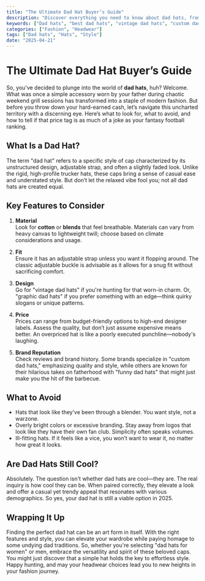 ```yaml
---
title: "The Ultimate Dad Hat Buyer’s Guide"
description: "Discover everything you need to know about dad hats, from styles to best options for every occasion."
keywords: ["Dad hats", "best dad hats", "vintage dad hats", "custom dad hats", "dad hats for men", "funny dad hats", "graphic dad hats", "dad hats for women", "dad hat style"]
categories: ["Fashion", "Headwear"]
tags: ["Dad hats", "Hats", "Style"]
date: "2025-04-21"
---
```


# The Ultimate Dad Hat Buyer’s Guide

So, you’ve decided to plunge into the world of **dad hats**, huh? Welcome. What was once a simple accessory worn by your father during chaotic weekend grill sessions has transformed into a staple of modern fashion. But before you throw down your hard-earned cash, let’s navigate this uncharted territory with a discerning eye. Here’s what to look for, what to avoid, and how to tell if that price tag is as much of a joke as your fantasy football ranking.

## What Is a Dad Hat?

The term "dad hat" refers to a specific style of cap characterized by its unstructured design, adjustable strap, and often a slightly faded look. Unlike the rigid, high-profile trucker hats, these caps bring a sense of casual ease and understated style. But don’t let the relaxed vibe fool you; not all dad hats are created equal.

## Key Features to Consider

1. **Material**  
   Look for **cotton** or **blends** that feel breathable. Materials can vary from heavy canvas to lightweight twill; choose based on climate considerations and usage.

2. **Fit**  
   Ensure it has an adjustable strap unless you want it flopping around. The classic adjustable buckle is advisable as it allows for a snug fit without sacrificing comfort.

3. **Design**  
   Go for "vintage dad hats" if you're hunting for that worn-in charm. Or, "graphic dad hats" if you prefer something with an edge—think quirky slogans or unique patterns. 

4. **Price**  
   Prices can range from budget-friendly options to high-end designer labels. Assess the quality, but don’t just assume expensive means better. An overpriced hat is like a poorly executed punchline—nobody's laughing.

5. **Brand Reputation**  
   Check reviews and brand history. Some brands specialize in "custom dad hats," emphasizing quality and style, while others are known for their hilarious takes on fatherhood with "funny dad hats" that might just make you the hit of the barbecue.

## What to Avoid

- Hats that look like they’ve been through a blender. You want style, not a warzone.
- Overly bright colors or excessive branding. Stay away from logos that look like they have their own fan club. Simplicity often speaks volumes.
- Ill-fitting hats. If it feels like a vice, you won’t want to wear it, no matter how great it looks.

## Are Dad Hats Still Cool?

Absolutely. The question isn't whether dad hats are cool—they are. The real inquiry is how cool they can be. When paired correctly, they elevate a look and offer a casual yet trendy appeal that resonates with various demographics. So yes, your dad hat is still a viable option in 2025.

## Wrapping It Up

Finding the perfect dad hat can be an art form in itself. With the right features and style, you can elevate your wardrobe while paying homage to some undying dad traditions. So, whether you're selecting "dad hats for women" or men, embrace the versatility and spirit of these beloved caps. You might just discover that a simple hat holds the key to effortless style. Happy hunting, and may your headwear choices lead you to new heights in your fashion journey.